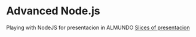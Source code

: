 # Advanced Node.js

Playing with NodeJS for presentacion in ALMUNDO [Slices of presentacion](https://slides.com/oscarcaceres-1/intro-nodejs#/)
